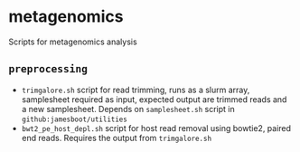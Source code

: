 # metagenomics

Scripts for metagenomics analysis

## `preprocessing`

- `trimgalore.sh` script for read trimming, runs as a slurm array, samplesheet required as input, expected output are trimmed reads and a new samplesheet. Depends on `samplesheet.sh` script in `github:jamesboot/utilities`
- `bwt2_pe_host_depl.sh` script for host read removal using bowtie2, paired end reads. Requires the output from `trimgalore.sh`